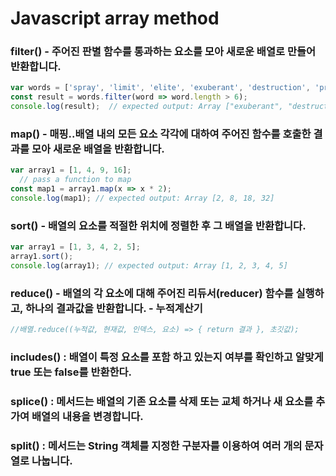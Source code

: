 # Javascript array method 

### filter() - 주어진 판별 함수를 통과하는 요소를 모아 새로운 배열로 만들어 반환합니다.
```javascript
var words = ['spray', 'limit', 'elite', 'exuberant', 'destruction', 'present'];
const result = words.filter(word => word.length > 6);
console.log(result);  // expected output: Array ["exuberant", "destruction", "present"]
```

### map() - 매핑..배열 내의 모든 요소 각각에 대하여 주어진 함수를 호출한 결과를 모아 새로운 배열을 반환합니다.
```javascript
var array1 = [1, 4, 9, 16];
  // pass a function to map
const map1 = array1.map(x => x * 2);
console.log(map1); // expected output: Array [2, 8, 18, 32]
```

### sort() - 배열의 요소를 적절한 위치에 정렬한 후 그 배열을 반환합니다.
```javascript
var array1 = [1, 3, 4, 2, 5];
array1.sort();
console.log(array1); // expected output: Array [1, 2, 3, 4, 5]
```

### reduce() - 배열의 각 요소에 대해 주어진 리듀서(reducer) 함수를 실행하고, 하나의 결과값을 반환합니다. - 누적계산기
```javascript
//배열.reduce((누적값, 현재값, 인덱스, 요소) => { return 결과 }, 초깃값); 

```
### includes() : 배열이 특정 요소를 포함 하고 있는지 여부를 확인하고  알맞게 true 또는 false를 반환한다.

### splice() : 메서드는 배열의 기존 요소를 삭제 또는 교체 하거나 새 요소를 추가여 배열의 내용을 변경합니다.

### split() : 메서드는 String 객체를 지정한 구분자를 이용하여 여러 개의 문자열로 나눕니다.